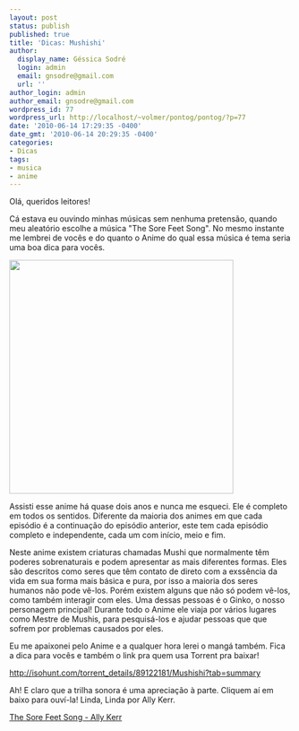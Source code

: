 ```yaml
---
layout: post
status: publish
published: true
title: 'Dicas: Mushishi'
author:
  display_name: Géssica Sodré
  login: admin
  email: gnsodre@gmail.com
  url: ''
author_login: admin
author_email: gnsodre@gmail.com
wordpress_id: 77
wordpress_url: http://localhost/~volmer/pontog/pontog/?p=77
date: '2010-06-14 17:29:35 -0400'
date_gmt: '2010-06-14 20:29:35 -0400'
categories:
- Dicas
tags:
- musica
- anime
---
```

<p>Olá, queridos leitores!</p>
<p>Cá estava eu ouvindo minhas músicas sem nenhuma pretensão, quando meu aleatório escolhe a música "The Sore Feet Song". No mesmo instante me lembrei de vocês e do quanto o Anime do qual essa música é tema seria uma boa dica para vocês.</p>
<p><a href="http://miscelanya.files.wordpress.com/2009/03/mushishi_artbook.jpg"><img class="aligncenter" title="Mushishi" src="http://miscelanya.files.wordpress.com/2009/03/mushishi_artbook.jpg" alt="" width="400" height="417" /></a></p>
<p>Assisti esse anime há quase dois anos e nunca me esqueci. Ele é completo em todos os sentidos. Diferente da maioria dos animes em que cada episódio é a continuação do episódio anterior, este tem cada episódio completo e independente, cada um com início, meio e fim.</p>
<p>Neste anime existem criaturas chamadas Mushi que normalmente têm poderes sobrenaturais e podem apresentar as mais diferentes formas. Eles são descritos como seres que têm contato de direto com a exssência da vida em sua forma mais básica e pura, por isso a maioria dos seres humanos não pode vê-los. Porém existem alguns que não só podem vê-los, como também interagir com eles. Uma dessas pessoas é o Ginko, o nosso personagem principal! Durante todo o Anime ele viaja por vários lugares como Mestre de Mushis, para pesquisá-los e ajudar pessoas que que sofrem por problemas causados por eles.</p>
<p>Eu me apaixonei pelo Anime e a qualquer hora lerei o mangá também. Fica a dica para vocês e também o link pra quem usa Torrent pra baixar!</p>
<p><a title="Mushishi Download - Torrent" href="http://isohunt.com/torrent_details/89122181/Mushishi?tab=summary" target="_blank">http://isohunt.com/torrent_details/89122181/Mushishi?tab=summary</a></p>
<p>Ah! E claro que a trilha sonora é uma apreciação à parte. Cliquem aí em baixo para ouví-la! Linda, Linda por Ally Kerr.</p>
<p><a href="http://localhost/~volmer/pontog/pontog/wp-content/uploads/2010/06/01-The-Sore-Feet-Song.mp3">The Sore Feet Song - Ally Kerr</a></p>
